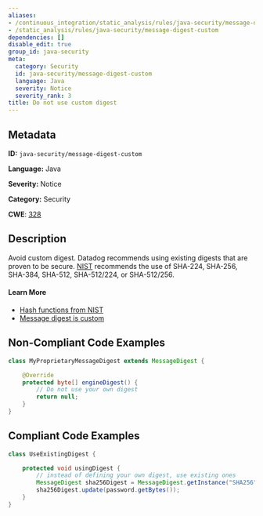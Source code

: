 ```yaml
---
aliases:
- /continuous_integration/static_analysis/rules/java-security/message-digest-custom
- /static_analysis/rules/java-security/message-digest-custom
dependencies: []
disable_edit: true
group_id: java-security
meta:
  category: Security
  id: java-security/message-digest-custom
  language: Java
  severity: Notice
  severity_rank: 3
title: Do not use custom digest
---
```

<!--  SOURCED FROM https://github.com/DataDog/datadog-static-analyzer-rule-docs -->


## Metadata
**ID:** `java-security/message-digest-custom`

**Language:** Java

**Severity:** Notice

**Category:** Security

**CWE**: [328](https://cwe.mitre.org/data/definitions/328.html)

## Description
Avoid custom digest. Datadog recommends using existing digests that are proven to be secure. [NIST](https://csrc.nist.gov/projects/hash-functions) recommends the use of SHA-224, SHA-256, SHA-384, SHA-512, SHA-512/224, or SHA-512/256.

#### Learn More

 - [Hash functions from NIST](https://csrc.nist.gov/projects/hash-functions)
 - [Message digest is custom](https://find-sec-bugs.github.io/bugs.htm#CUSTOM_MESSAGE_DIGEST)

## Non-Compliant Code Examples
```java
class MyProprietaryMessageDigest extends MessageDigest {

    @Override
    protected byte[] engineDigest() {
        // Do not use your own digest
        return null;
    }
}
```

## Compliant Code Examples
```java
class UseExistingDigest {

    protected void usingDigest {
        // instead of defining your own digest, use existing ones
        MessageDigest sha256Digest = MessageDigest.getInstance("SHA256");
        sha256Digest.update(password.getBytes());
    }
}
```
